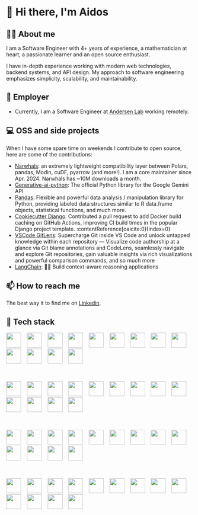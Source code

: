 # 👋 Hi there, I'm Aidos
  
## 🦸‍♂️ About me

I am a Software Engineer with 4+ years of experience, a mathematician at heart, a passionate learner and an open source enthusiast.

I have in-depth experience working with modern web technologies, backend systems, and API design. My approach to software engineering emphasizes simplicity, scalability, and maintainability.

## 💼 Employer

- Currently, I am a Software Engineer at [Andersen Lab](https://andersenlab.com/) working remotely.

## 💻 OSS and side projects

When I have some spare time on weekends I contribute to open source, here are some of the contributions:

- [Narwhals](https://github.com/narwhals-dev/narwhals/pulls?q=is%3Apr+involves%3Aaidoskanapyanov): an extremely lightweight compatibility layer between Polars, pandas, Modin, cuDF, pyarrow (and more!). I am a core maintainer since Apr. 2024. Narwhals has ~10M downloads a month.
- [Generative-ai-python](https://github.com/google-gemini/generative-ai-python/pulls?q=is%3Apr+is%3Amerged+author%3Aaidoskanapyanov): The official Python library for the Google Gemini API
- [Pandas](https://github.com/pandas-dev/pandas/pulls?q=is%3Apr+is%3Amerged+author%3Aaidoskanapyanov): Flexible and powerful data analysis / manipulation library for Python, providing labeled data structures similar to R data.frame objects, statistical functions, and much more.
- [Cookiecutter Django](https://github.com/cookiecutter/cookiecutter-django/pulls?q=involves%3Aaidoskanapyanov+is%3Amerged): Contributed a pull request to add Docker build caching on GitHub Actions, improving CI build times in the popular Django project template. :contentReference[oaicite:0]{index=0}
- [VSCode GitLens](https://github.com/gitkraken/vscode-gitlens/pulls?q=involves%3Aaidoskanapyanov): Supercharge Git inside VS Code and unlock untapped knowledge within each repository — Visualize code authorship at a glance via Git blame annotations and CodeLens, seamlessly navigate and explore Git repositories, gain valuable insights via rich visualizations and powerful comparison commands, and so much more
- [LangChain](https://github.com/langchain-ai/langchain/pulls?q=is%3Apr+involves%3Aaidoskanapyanov+is%3Amerged): 🦜🔗 Build context-aware reasoning applications

## 📫 How to reach me

The best way it to find me on [Linkedin](https://www.linkedin.com/in/aidos-kanapyanov/).

## 🔧 Tech stack

[<img height="40" width="40" src="https://cdn.simpleicons.org/python">](https://www.python.org/) &nbsp;&nbsp;
[<img height="40" width="40" src="https://cdn.simpleicons.org/pandas">](https://pandas.pydata.org/) &nbsp;&nbsp;
[<img height="40" width="40" src="https://cdn.simpleicons.org/polars">](https://www.pola.rs/) &nbsp;&nbsp;
[<img height="40" width="40" src="https://cdn.simpleicons.org/numpy">](https://numpy.org/) &nbsp;&nbsp;
[<img height="40" width="40" src="https://cdn.simpleicons.org/scipy">](https://scipy.org/) &nbsp;&nbsp;
[<img height="40" width="40" src="https://cdn.simpleicons.org/scikitlearn">](https://scikit-learn.org/stable/) &nbsp;&nbsp;
[<img height="40" width="40" src="https://cdn.simpleicons.org/pytorch">](https://pytorch.org/) &nbsp;&nbsp;
[<img height="40" width="40" src="https://cdn.simpleicons.org/pydantic">](https://docs.pydantic.dev/latest/) &nbsp;&nbsp;
[<img height="40" width="40" src="https://cdn.simpleicons.org/fastapi">](https://fastapi.tiangolo.com/) &nbsp;&nbsp;
[<img height="40" width="40" src="https://cdn.simpleicons.org/plotly">](https://plotly.com/python/) &nbsp;&nbsp;
[<img height="40" width="40" src="https://cdn.simpleicons.org/pytest">](https://docs.pytest.org/) &nbsp;&nbsp;
[<img height="40" width="40" src="https://cdn.simpleicons.org/ruff">](https://beta.ruff.rs/docs/) &nbsp;&nbsp;
[<img height="40" width="40" src="https://cdn.simpleicons.org/pypi">](https://pypi.org/)

<br>

[<img height="40" width="40" src="https://cdn.simpleicons.org/rust">](https://www.rust-lang.org/) &nbsp;&nbsp;
[<img height="40" width="40" src="https://cdn.simpleicons.org/terraform">](https://www.terraform.io/) &nbsp;&nbsp;
[<img height="40" width="40" src="https://cdn.simpleicons.org/postgresql">](https://www.postgresql.org/) &nbsp;&nbsp;
[<img height="40" width="40" src="https://cdn.simpleicons.org/sqlite">](https://www.sqlite.org/) &nbsp;&nbsp;
[<img height="40" width="40" src="https://cdn.simpleicons.org/presto">](https://prestodb.io/) &nbsp;&nbsp;
[<img height="40" width="40" src="https://cdn.simpleicons.org/docker">](https://docs.docker.com/) &nbsp;&nbsp;
[<img height="40" width="40" src="https://cdn.simpleicons.org/kubernetes">](https://kubernetes.io/) &nbsp;&nbsp;
[<img height="40" width="40" src="https://cdn.simpleicons.org/linux">](https://www.linux.org/) &nbsp;&nbsp;
[<img height="40" width="40" src="https://cdn.simpleicons.org/ubuntu">](https://ubuntu.com/) &nbsp;&nbsp;
[<img height="40" width="40" src="https://cdn.simpleicons.org/git">](https://git-scm.com/) &nbsp;&nbsp;
[<img height="40" width="40" src="https://cdn.simpleicons.org/github">](https://github.com/) &nbsp;&nbsp;
[<img height="40" width="40" src="https://cdn.simpleicons.org/githubactions">](https://github.com/features/actions) &nbsp;&nbsp;
[<img height="40" width="40" src="https://cdn.simpleicons.org/bitbucket">](https://bitbucket.org/product)

<br>

[<img height="40" width="40" src="https://cdn.simpleicons.org/awslambda">](https://docs.aws.amazon.com/lambda/) &nbsp;&nbsp;
[<img height="40" width="40" src="https://cdn.simpleicons.org/amazons3">](https://docs.aws.amazon.com/s3/) &nbsp;&nbsp;
[<img height="40" width="40" src="https://cdn.simpleicons.org/amazonec2">](https://docs.aws.amazon.com/ec2/) &nbsp;&nbsp;
[<img height="40" width="40" src="https://cdn.simpleicons.org/amazoneks">](https://docs.aws.amazon.com/eks/) &nbsp;&nbsp;
[<img height="40" width="40" src="https://cdn.simpleicons.org/amazonrds">](https://docs.aws.amazon.com/rds/) &nbsp;&nbsp;
[<img height="40" width="40" src="https://cdn.simpleicons.org/amazonapigateway">](https://docs.aws.amazon.com/apigateway/) &nbsp;&nbsp;
[<img height="40" width="40" src="https://cdn.simpleicons.org/amazonsimpleemailservice">](https://docs.aws.amazon.com/ses/) &nbsp;&nbsp;
[<img height="40" width="40" src="https://cdn.simpleicons.org/amazoniam">](https://docs.aws.amazon.com/iam/) &nbsp;&nbsp;
[<img height="40" width="40" src="https://cdn.simpleicons.org/amazonsqs">](https://docs.aws.amazon.com/sqs/) &nbsp;&nbsp;
[<img height="40" width="40" src="https://cdn.simpleicons.org/amazondynamodb">](https://docs.aws.amazon.com/amazondynamodb/) &nbsp;&nbsp;
[<img height="40" width="40" src="https://cdn.simpleicons.org/amazoncloudwatch">](https://docs.aws.amazon.com/cloudwatch/) &nbsp;&nbsp;
[<img height="40" width="40" src="https://cdn.simpleicons.org/nextdotjs">](https://nextjs.org/) &nbsp;&nbsp;
[<img height="40" width="40" src="https://cdn.simpleicons.org/react">](https://reactjs.org/)

<br>

[<img height="40" width="40" src="https://cdn.simpleicons.org/typescript">](https://www.typescriptlang.org/) &nbsp;&nbsp;
[<img height="40" width="40" src="https://cdn.simpleicons.org/django">](https://www.djangoproject.com/) &nbsp;&nbsp;
[<img height="40" width="40" src="https://cdn.simpleicons.org/huggingface">](https://huggingface.co/) &nbsp;&nbsp;
[<img height="40" width="40" src="https://cdn.simpleicons.org/langchain">](https://github.com/langchain-ai/langchain/) &nbsp;&nbsp;
[<img height="40" width="40" src="https://cdn.simpleicons.org/apachekafka">](https://kafka.apache.org/) &nbsp;&nbsp;
[<img height="40" width="40" src="https://cdn.simpleicons.org/prometheus">](https://prometheus.io/) &nbsp;&nbsp;
[<img height="40" width="40" src="https://cdn.simpleicons.org/grafana">](https://grafana.com/) &nbsp;&nbsp;
[<img height="40" width="40" src="https://cdn.simpleicons.org/elasticsearch">](https://www.elastic.co/elasticsearch/) &nbsp;&nbsp;
[<img height="40" width="40" src="https://cdn.simpleicons.org/elastic">](https://www.elastic.co/elk-stack/) &nbsp;&nbsp;
[<img height="40" width="40" src="https://cdn.simpleicons.org/kibana">](https://www.elastic.co/kibana/) &nbsp;&nbsp;
[<img height="40" width="40" src="https://cdn.simpleicons.org/logstash">](https://www.elastic.co/logstash/) &nbsp;&nbsp;
[<img height="40" width="40" src="https://cdn.simpleicons.org/redis">](https://redis.io/) &nbsp;&nbsp;
[<img height="40" width="40" src="https://cdn.simpleicons.org/helm">](https://helm.sh/)
